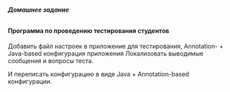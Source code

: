 ###### **Домашнее задание**

#### Программа по проведению тестирования студентов

 Добавить файл настроек в приложение для тестирования, Annotation- + Java-based конфигурация приложения
 Локализовать выводимые сообщения и вопросы теста.
 
 И переписать конфигурацию в виде Java + Annotation-based конфигурации.
